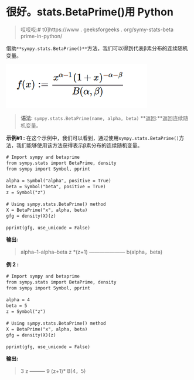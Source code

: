 # 很好。stats.BetaPrime()用 Python

> 哎哎哎:# t0]https://www . geeksforgeeks . org/symy-stats-beta prime-in-python/

借助`**sympy.stats.BetaPrime()**`方法，我们可以得到代表β素分布的连续随机变量。

![](img/78a8c66403bad70534809a7d1bee5668.png)

> **语法:** `sympy.stats.BetaPrime(name, alpha, beta)`
> **返回:**返回连续随机变量。

**示例#1 :**
在这个示例中，我们可以看到，通过使用`sympy.stats.BetaPrime()`方法，我们能够使用该方法获得表示β素分布的连续随机变量。

```
# Import sympy and betaprime
from sympy.stats import BetaPrime, density
from sympy import Symbol, pprint

alpha = Symbol("alpha", positive = True)
beta = Symbol("beta", positive = True)
z = Symbol("z")

# Using sympy.stats.BetaPrime() method
X = BetaPrime("x", alpha, beta)
gfg = density(X)(z)

pprint(gfg, use_unicode = False)
```

**输出:**

> alpha–1-alpha–beta
> z *(z+1)
> ———————
> b(alpha，beta)

**例 2 :**

```
# Import sympy and betaprime
from sympy.stats import BetaPrime, density
from sympy import Symbol, pprint

alpha = 4
beta = 5
z = Symbol("z")

# Using sympy.stats.BetaPrime() method
X = BetaPrime("x", alpha, beta)
gfg = density(X)(z)

pprint(gfg, use_unicode = False)
```

**输出:**

> 3
> z
> ———
> 9
> (z+1)* B(4，5)